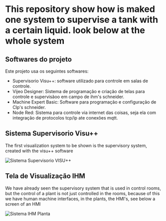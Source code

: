 <h1> This repository show how is maked one system to supervise a tank with a certain liquid. look below at the whole system </h1>

## Softwares do projeto

Este projeto usa os seguintes softwares:

- Supervisorio Visu++: software utilizado para controle em salas de controle.
- Vijeo Designer: Sistema de programação e criação de telas para controle e supervisãoo em campo de ihm's schneider.
- Machine Expert Basic: Software para programação e configuração de Clp's schneider.
- Node Red: Sistema para controle via internet das coisas, seja ela com integração de protocolos tcp/ip ate conexões mqtt.

## Sistema Supervisorio Visu++
  The first visualization system to be shown is the supervisory system, created with the visu++ software

<img src="https://github.com/Davieas/Nivel-Control-Supervisor-System/assets/70967912/f371edab-925c-48f5-bafd-41574ad6392d" alt="Sistema Supervisorio VISU++">

## Tela de Visualização IHM
  We have already seen the supervisory system that is used in control rooms, but the control of a plant is not just controlled in the rooms, because of this we have human machine interfaces, in the plants, the HMI's, see below a screen of an HMI

<img src="https://github.com/Davieas/Nivel-Control-Supervisor-System/assets/70967912/cc4274cb-a2bb-46ec-a045-82bc1166b157" alt="Sistema IHM Planta">



